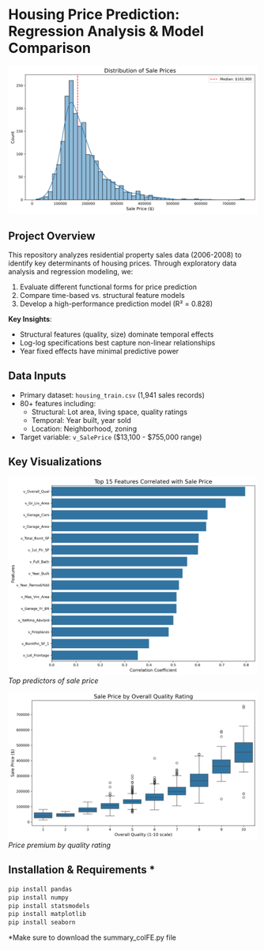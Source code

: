 # Housing Price Prediction: Regression Analysis & Model Comparison

![Housing Price Distribution](images/price_distribution.png)

## Project Overview
This repository analyzes residential property sales data (2006-2008) to identify key determinants of housing prices. Through exploratory data analysis and regression modeling, we:

1. Evaluate different functional forms for price prediction
2. Compare time-based vs. structural feature models
3. Develop a high-performance prediction model (R² = 0.828)

**Key Insights**: 
- Structural features (quality, size) dominate temporal effects
- Log-log specifications best capture non-linear relationships
- Year fixed effects have minimal predictive power

## Data Inputs
- Primary dataset: `housing_train.csv` (1,941 sales records)
- 80+ features including:
  - Structural: Lot area, living space, quality ratings
  - Temporal: Year built, year sold
  - Location: Neighborhood, zoning
- Target variable: `v_SalePrice` ($13,100 - $755,000 range)

## Key Visualizations
![Feature Correlations](images/correlation.png)
*Top predictors of sale price*

![Quality Impact](images/quality_impact.png)
*Price premium by quality rating*

## Installation & Requirements *
```bash
pip install pandas
pip install numpy
pip install statsmodels
pip install matplotlib
pip install seaborn
```
*Make sure to download the summary_colFE.py file
